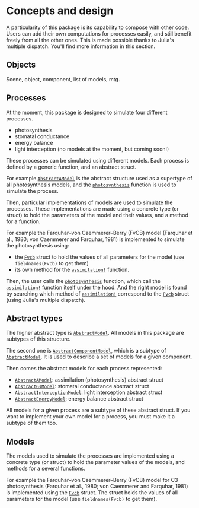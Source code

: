 # Concepts and design

A particularity of this package is its capability to compose with other code. Users can add their own computations for processes easily, and still benefit freely from all the other ones. This is made possible thanks to Julia's multiple dispatch. You'll find more information in this section.

## Objects

Scene, object, component, list of models, mtg.

## Processes

At the moment, this package is designed to simulate four different processes.

- photosynthesis
- stomatal conductance
- energy balance
- light interception (no models at the moment, but coming soon!)

These processes can be simulated using different models. Each process is defined by a generic function, and an abstract struct.

For example [`AbstractAModel`](@ref) is the abstract structure used as a supertype of all photosynthesis models, and the [`photosynthesis`](@ref) function is used to simulate the process.

Then, particular implementations of models are used to simulate the processes. These implementations are made using a concrete type (or struct) to hold the parameters of the model and their values, and a method for a function.

For example the Farquhar–von Caemmerer–Berry (FvCB) model (Farquhar et al., 1980; von Caemmerer and Farquhar, 1981) is implemented to simulate the photosynthesis using:

- the [`Fvcb`](@ref) struct to hold the values of all parameters for the model (use `fieldnames(Fvcb)` to get them)
- its own method for the [`assimilation!`](@ref) function.

Then, the user calls the [`photosynthesis`](@ref) function, which call the [`assimilation!`](@ref) function itself under the hood. And the right model is found by searching which method of [`assimilation!`](@ref) correspond to the [`Fvcb`](@ref) struct (using Julia's multiple dispatch).

## Abstract types

The higher abstract type is [`AbstractModel`](@ref). All models in this package are subtypes of this structure.

The second one is [`AbstractComponentModel`](@ref), which is a subtype of [`AbstractModel`](@ref). It is used to describe a set of models for a given component.

Then comes the abstract models for each process represented:

- [`AbstractAModel`](@ref): assimilation (photosynthesis) abstract struct
- [`AbstractGsModel`](@ref): stomatal conductance abstract struct
- [`AbstractInterceptionModel`](@ref): light interception abstract struct
- [`AbstractEnergyModel`](@ref): energy balance abstract struct

All models for a given process are a subtype of these abstract struct. If you want to implement your own model for a process, you must make it a subtype of them too.

## Models

The models used to simulate the processes are implemented using a concrete type (or struct) to hold the parameter values of the models, and methods for a several functions.

For example the Farquhar–von Caemmerer–Berry (FvCB) model for C3 photosynthesis (Farquhar et al., 1980; von Caemmerer and Farquhar, 1981) is implemented using the [`Fvcb`](@ref) struct. The struct holds the values of all parameters for the model (use `fieldnames(Fvcb)` to get them).
